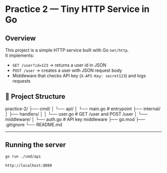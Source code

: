 # Practice 2 — Tiny HTTP Service in Go

##  Overview
This project is a simple HTTP service built with Go `net/http`.  
It implements:
- `GET /user?id=123` → returns a user id in JSON
- `POST /user` → creates a user with JSON request body
- Middleware that checks API key (`X-API-Key: secret123`) and logs requests

## 📂 Project Structure

practice-2/
├── cmd/
│ └── api/
│ └── main.go # entrypoint
├── internal/
│ ├── handlers/
│ │ └── user.go # GET /user and POST /user
│ └── middleware/
│ └── auth.go # API key middleware
├── go.mod
├── .gitignore
└── README.md


---

##  Running the server
```bash
go run ./cmd/api

http://localhost:8080